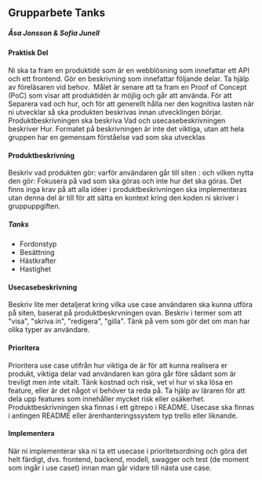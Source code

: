 ## Grupparbete Tanks

##### Åsa Jonsson & Sofia Junell 

#### Praktisk Del
Ni ska ta fram en produktidé som är en webblösning som innefattar ett API och ett frontend. 
Gör en beskrivning som innefattar följande delar. Ta hjälp av föreläsaren vid behov.  
Målet är senare att ta fram en Proof of Concept (PoC) som visar att produktidén är möjlig och går att använda.
För att Separera vad och hur, och för att generellt hålla ner den kognitiva lasten när ni utvecklar så ska produkten beskrivas innan utvecklingen börjar. Produktbeskrivningen ska beskriva Vad och usecasebeskrivningen beskriver Hur. Formatet på beskrivningen är inte det viktiga, utan att hela gruppen har en gemensam förståelse vad som ska utvecklas

#### Produktbeskrivning

Beskriv vad produkten gör: 
varför användaren går till siten : 
och vilken nytta den gör: 
Fokusera på vad som ska göras och inte hur det ska göras. 
Det finns inga krav på att alla idéer i produktbeskrivningen ska implementeras utan denna del är till för att sätta en kontext kring den koden ni skriver i gruppuppgiften.

##### Tanks
- Fordonstyp 
- Besättning 
- Hästkrafter 
- Hastighet

#### Usecasebeskrivning

Beskriv lite mer detaljerat kring vilka use case användaren ska kunna utföra på siten, baserat på produktbeskrvningen ovan. Beskriv i termer som att "visa", "skriva in", "redigera", "gilla". Tänk på vem som gör det om man har olika typer av användare.

#### Prioritera
Prioritera use case utifrån hur viktiga de är för att kunna realisera er produkt, viktiga delar vad användaren kan göra går före sådant som är trevligt men inte vitalt. Tänk kostnad och risk, vet vi hur vi ska lösa en feature, eller är det något vi behöver ta reda på. Ta hjälp av läraren för att dela upp features som innehåller mycket risk eller osäkerhet.
Produktbeskrivningen ska finnas i ett gitrepo i README. Usecase ska finnas i antingen README eller ärenhanteringssystem typ trello eller liknande.

#### Implementera
När ni implementerar ska ni ta ett usecase i prioritetsordning och göra det helt färdigt, dvs. frontend, backend, modell, swagger och test (de moment som ingår i use caset) innan man går vidare till nästa use case.

